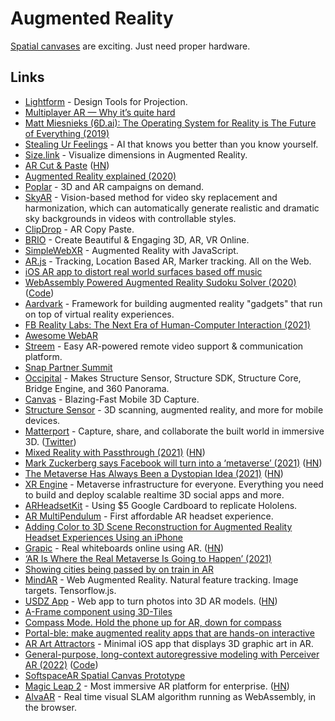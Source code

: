 # Augmented Reality

[Spatial canvases](https://twitter.com/softspaceninja/status/1536695800935370752) are exciting. Just need proper hardware.

## Links

- [Lightform](https://lightform.com/) - Design Tools for Projection.
- [Multiplayer AR — Why it’s quite hard](https://medium.com/6d-ai/multiplayer-ar-why-its-quite-hard-43efdb378418)
- [Matt Miesnieks (6D.ai): The Operating System for Reality is The Future of Everything (2019)](https://www.youtube.com/watch?v=ge5m-UhF6RU)
- [Stealing Ur Feelings](https://github.com/noahlevenson/stealing-ur-feelings) - AI that knows you better than you know yourself.
- [Size.link](https://size.link/) - Visualize dimensions in Augmented Reality.
- [AR Cut & Paste](https://github.com/cyrildiagne/ar-cutpaste) ([HN](https://news.ycombinator.com/item?id=23063486))
- [Augmented Reality explained (2020)](https://vas3k.com/blog/augmented_reality/)
- [Poplar](https://poplar.studio/) - 3D and AR campaigns on demand.
- [SkyAR](https://github.com/jiupinjia/SkyAR) - Vision-based method for video sky replacement and harmonization, which can automatically generate realistic and dramatic sky backgrounds in videos with controllable styles.
- [ClipDrop](https://clipdrop.co/) - AR Copy Paste.
- [BRIO](https://www.experience.briovr.com/) - Create Beautiful & Engaging 3D, AR, VR Online.
- [SimpleWebXR](https://github.com/Rufus31415/Simple-WebXR-Unity) - Augmented Reality with JavaScript.
- [AR.js](https://github.com/AR-js-org/AR.js) - Tracking, Location Based AR, Marker tracking. All on the Web.
- [iOS AR app to distort real world surfaces based off music](https://twitter.com/mattbierner/status/1333918742116397056)
- [WebAssembly Powered Augmented Reality Sudoku Solver (2020)](https://blog.scottlogic.com/2020/01/03/webassembly-sudoku-solver.html) ([Code](https://github.com/ColinEberhardt/wasm-sudoku-solver))
- [Aardvark](https://github.com/aardvarkxr/aardvark) - Framework for building augmented reality "gadgets" that run on top of virtual reality experiences.
- [FB Reality Labs: The Next Era of Human-Computer Interaction (2021)](https://tech.fb.com/inside-facebook-reality-labs-the-next-era-of-human-computer-interaction/)
- [Awesome WebAR](https://github.com/tobiasbueschel/awesome-WebAR)
- [Streem](https://www.streem.com/) - Easy AR-powered remote video support & communication platform.
- [Snap Partner Summit](https://snappartnersummit.com/)
- [Occipital](https://occipital.com/) - Makes Structure Sensor, Structure SDK, Structure Core, Bridge Engine, and 360 Panorama.
- [Canvas](https://canvas.io/) - Blazing-Fast Mobile 3D Capture.
- [Structure Sensor](https://structure.io/) - 3D scanning, augmented reality, and more for mobile devices.
- [Matterport](https://matterport.com/) - Capture, share, and collaborate the built world in immersive 3D. ([Twitter](https://twitter.com/Matterport))
- [Mixed Reality with Passthrough (2021)](https://developer.oculus.com/blog/mixed-reality-with-passthrough/) ([HN](https://news.ycombinator.com/item?id=27939264))
- [Mark Zuckerberg says Facebook will turn into a ‘metaverse’ (2021)](https://www.theverge.com/22588022/mark-zuckerberg-facebook-ceo-metaverse-interview) ([HN](https://news.ycombinator.com/item?id=27930791))
- [The Metaverse Has Always Been a Dystopian Idea (2021)](https://www.vice.com/en/article/v7eqbb/the-metaverse-has-always-been-a-dystopia) ([HN](https://news.ycombinator.com/item?id=28017330))
- [XR Engine](https://github.com/XRFoundation/XREngine) - Metaverse infrastructure for everyone. Everything you need to build and deploy scalable realtime 3D social apps and more.
- [ARHeadsetKit](https://github.com/philipturner/ARHeadsetKit) - Using $5 Google Cardboard to replicate Hololens.
- [AR MultiPendulum](https://github.com/philipturner/ar-multipendulum) - First affordable AR headset experience.
- [Adding Color to 3D Scene Reconstruction for Augmented Reality Headset Experiences Using an iPhone](https://github.com/philipturner/scene-color-reconstruction)
- [Grapic](https://www.grapic.co/) - Real whiteboards online using AR. ([HN](https://news.ycombinator.com/item?id=29225588))
- [‘AR Is Where the Real Metaverse Is Going to Happen’ (2021)](https://www.wired.com/story/john-hanke-niantic-augmented-reality-real-metaverse/)
- [Showing cities being passed by on train in AR](https://twitter.com/V_Kurbatov/status/1465311637771071490)
- [MindAR](https://github.com/hiukim/mind-ar-js) - Web Augmented Reality. Natural feature tracking. Image targets. Tensorflow.js.
- [USDZ App](https://usdz.app/) - Web app to turn photos into 3D AR models. ([HN](https://news.ycombinator.com/item?id=29764785))
- [A-Frame component using 3D-Tiles](https://github.com/nytimes/aframe-loader-3dtiles-component)
- [Compass Mode. Hold the phone up for AR, down for compass](https://twitter.com/AndrewHartAR/status/1499061786565386243)
- [Portal-ble: make augmented reality apps that are hands-on interactive](https://portalble.cs.brown.edu/)
- [AR Art Attractors](https://github.com/ynagatomo/ARArtAttractors) - Minimal iOS app that displays 3D graphic art in AR.
- [General-purpose, long-context autoregressive modeling with Perceiver AR (2022)](https://arxiv.org/abs/2202.07765) ([Code](https://github.com/google-research/perceiver-ar))
- [SoftspaceAR Spatial Canvas Prototype](https://twitter.com/softspaceninja/status/1536695800935370752)
- [Magic Leap 2](https://www.magicleap.com/en-us/magic-leap-2-video) - Most immersive AR platform for enterprise. ([HN](https://news.ycombinator.com/item?id=33041677))
- [AlvaAR](https://github.com/alanross/AlvaAR) - Real time visual SLAM algorithm running as WebAssembly, in the browser.
